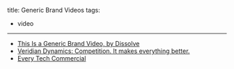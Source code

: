 title: Generic Brand Videos
tags:
  - video
---
- [This Is a Generic Brand Video, by Dissolve](https://www.youtube.com/watch?v=2YBtspm8j8M)
- [Veridian Dynamics: Competition. It makes everything better.](https://www.youtube.com/watch?v=Ia8OKMlqxLs)
- [Every Tech Commercial](https://www.youtube.com/watch?v=Xz5Tx7hNR64)

